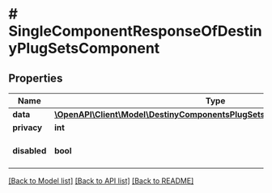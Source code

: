 # # SingleComponentResponseOfDestinyPlugSetsComponent

## Properties

Name | Type | Description | Notes
------------ | ------------- | ------------- | -------------
**data** | [**\OpenAPI\Client\Model\DestinyComponentsPlugSetsDestinyPlugSetsComponent**](DestinyComponentsPlugSetsDestinyPlugSetsComponent.md) |  | [optional]
**privacy** | **int** |  | [optional]
**disabled** | **bool** | If true, this component is disabled. | [optional]

[[Back to Model list]](../../README.md#models) [[Back to API list]](../../README.md#endpoints) [[Back to README]](../../README.md)
